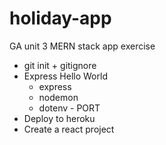 # holiday-app

GA unit 3 MERN stack app exercise

- git init + gitignore
- Express Hello World
  - express
  - nodemon
  - dotenv - PORT
- Deploy to heroku
- Create a react project
